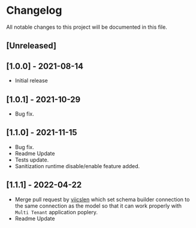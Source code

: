 # Changelog
All notable changes to this project will be documented in this file.

## [Unreleased]


## [1.0.0] - 2021-08-14
- Initial release

## [1.0.1] - 2021-10-29
- Bug fix.

## [1.1.0] - 2021-11-15
- Bug fix.
- Readme Update
- Tests update.
- Sanitization runtime disable/enable feature added.

## [1.1.1] - 2022-04-22
- Merge pull request by [viicslen](https://github.com/viicslen) which set schema builder connection to the same connection as the model so that it can work properly with `Multi Tenant` application poplery.
- Readme Update